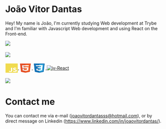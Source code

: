 # João Vitor Dantas

Hey! My name is João, 
I'm currently studying Web development at Trybe and I'm familiar with Javascript Web development and using React on the Front-end.

<div>
  <a href="https://github.com/dantasjv">
  <img height="180em" src="https://github-readme-stats.vercel.app/api?username=dantasjv&show_icons=true&theme=solarized-dark&include_2022_commits=true&count_private=true"/> <br><br>
  <img height="180em" src="https://github-readme-stats.vercel.app/api/top-langs/?username=dantasjv&layout=compact&langs_count=7&theme=solarized-dark"/>
</div>
  <div style="display: inline_block"><br>
  <img align="center" alt="jv-Js" height="30" width="40" src="https://raw.githubusercontent.com/devicons/devicon/master/icons/javascript/javascript-plain.svg">
  <img align="center" alt="jv-HTML" height="30" width="40" src="https://raw.githubusercontent.com/devicons/devicon/master/icons/html5/html5-original.svg">
  <img align="center" alt="jv-CSS" height="30" width="40" src="https://raw.githubusercontent.com/devicons/devicon/master/icons/css3/css3-original.svg">
  <img align="center" alt="jv-React" height="30" width="40" src="https://cdn.jsdelivr.net/gh/devicons/devicon/icons/react/react-original-wordmark.svg">
    
</div> 
  
  <br>
  
  <div> 
  <a href="https://www.linkedin.com/in/joaovitordantas/" target="_blank"><img src="https://img.shields.io/badge/-LinkedIn-%230077B5?style=for-the-badge&logo=linkedin&logoColor=white" target="_blank"></a> 
 
  # Contact me
    
  You can contact me via e-mail (joaovitordantasss@hotmail.com), or by direct message on Linkedin (https://www.linkedin.com/in/joaovitordantas/).
  

</div>
  
